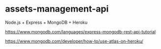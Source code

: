 # assets-management-api
Node.js + Express + MongoDB + Heroku


https://www.mongodb.com/languages/express-mongodb-rest-api-tutorial

https://www.mongodb.com/developer/how-to/use-atlas-on-heroku/
